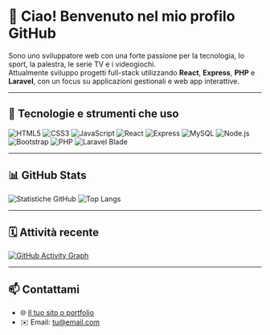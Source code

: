 # 👋 Ciao! Benvenuto nel mio profilo GitHub

Sono uno sviluppatore web con una forte passione per la tecnologia, lo sport, la palestra, le serie TV e i videogiochi.  
Attualmente sviluppo progetti full-stack utilizzando **React**, **Express**, **PHP** e **Laravel**, con un focus su applicazioni gestionali e web app interattive.

---

## 🧰 Tecnologie e strumenti che uso

![HTML5](https://img.shields.io/badge/-HTML5-E34F26?logo=html5&logoColor=fff&style=flat-square)
![CSS3](https://img.shields.io/badge/-CSS3-1572B6?logo=css3&logoColor=fff&style=flat-square)
![JavaScript](https://img.shields.io/badge/-JavaScript-F7DF1E?logo=javascript&logoColor=000&style=flat-square)
![React](https://img.shields.io/badge/-React-61DAFB?logo=react&logoColor=000&style=flat-square)
![Express](https://img.shields.io/badge/-Express-000000?logo=express&logoColor=fff&style=flat-square)
![MySQL](https://img.shields.io/badge/-MySQL-4479A1?logo=mysql&logoColor=fff&style=flat-square)
![Node.js](https://img.shields.io/badge/-Node.js-339933?logo=node.js&logoColor=fff&style=flat-square)
![Bootstrap](https://img.shields.io/badge/-Bootstrap-7952B3?logo=bootstrap&logoColor=fff&style=flat-square)
![PHP](https://img.shields.io/badge/-PHP-777BB4?logo=php&logoColor=fff&style=flat-square)
![Laravel Blade](https://img.shields.io/badge/-Blade-E74430?logo=laravel&logoColor=fff&style=flat-square)

---

## 📊 GitHub Stats

![Statistiche GitHub](https://github-readme-stats.vercel.app/api?username=giovannidibello&show_icons=true&theme=radical&hide_title=false)
![Top Langs](https://github-readme-stats.vercel.app/api/top-langs/?username=giovannidibello&layout=compact&theme=radical)

---

## 🗓️ Attività recente

[![GitHub Activity Graph](https://github-readme-activity-graph.vercel.app/graph?username=giovannidibello&theme=github-compact)](https://github.com/Ashutosh00710/github-readme-activity-graph)

---

## 📫 Contattami

- 🌐 [Il tuo sito o portfolio](https://github.com/giovannidibello)
- ✉️ Email: [tu@email.com](mailto:dibellogio@gmail.com)


